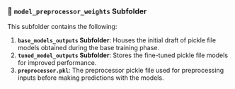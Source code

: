 ### 📂 **`model_preprocessor_weights` Subfolder**

This subfolder contains the following:

1. **`base_models_outputs` Subfolder**: Houses the initial draft of pickle file models obtained during the base training phase.
2. **`tuned_model_outputs` Subfolder**: Stores the fine-tuned pickle file models for improved performance.
3. **`preprocessor.pkl`**: The preprocessor pickle file used for preprocessing inputs before making predictions with the models.
